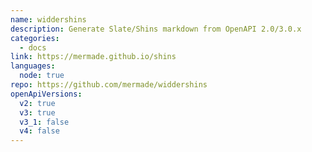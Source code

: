 ```yaml
---
name: widdershins
description: Generate Slate/Shins markdown from OpenAPI 2.0/3.0.x
categories:
  - docs
link: https://mermade.github.io/shins
languages:
  node: true
repo: https://github.com/mermade/widdershins
openApiVersions:
  v2: true
  v3: true
  v3_1: false
  v4: false
---
```

